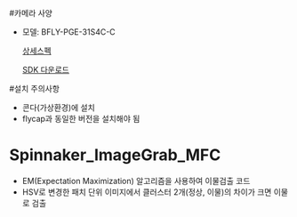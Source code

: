 #카메라 사양
* 모델: BFLY-PGE-31S4C-C

  [상세스펙](https://www.flirkorea.com/products/blackfly-gige/?model=BFLY-PGE-31S4C-C&vertical=machine%20vision&segment=iis)

  [SDK 다운로드](https://www.flirkorea.com/browse/oem-cameras-components-and-lasers/software-development-kits/)

#설치 주의사항
* 콘다(가상환경)에 설치
* flycap과 동일한 버전을 설치해야 됨


# Spinnaker_ImageGrab_MFC
* EM(Expectation Maximization) 알고리즘을 사용하여 이물검출 코드
* HSV로 변경한 패치 단위 이미지에서 클러스터 2개(정상, 이물)의 차이가 크면 이물로 검출
